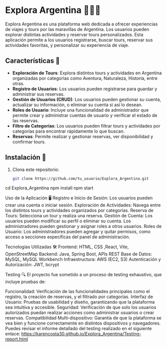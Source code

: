 # Explora Argentina 🌄🇦🇷

Explora Argentina es una plataforma web dedicada a ofrecer experiencias de viajes y tours por las maravillas de Argentina. Los usuarios pueden explorar distintas actividades y reservar tours personalizados. Esta aplicación permite a los usuarios registrarse, buscar tours, reservar sus actividades favoritas, y personalizar su experiencia de viaje.

## Características 🧭

- **Exploración de Tours**: Explora distintos tours y actividades en Argentina organizadas por categorías como Aventura, Naturaleza, Historia, entre otras.
- **Registro de Usuarios**: Los usuarios pueden registrarse para guardar y administrar sus reservas.
- **Gestión de Usuarios (CRUD)**: Los usuarios pueden gestionar su cuenta, actualizar su información, o eliminar su cuenta si así lo desean.
- **Roles de Usuario**: Incluye una funcionalidad de administrador que permite crear y administrar cuentas de usuario y verificar el estado de las reservas.
- **Filtro de Categorías**: Los usuarios pueden filtrar tours y actividades por categorías para encontrar rápidamente lo que buscan.
- **Reservas**: Permite realizar y gestionar reservas, ver disponibilidad y confirmar tours.

## Instalación 🚀

1. Clona este repositorio:
   ```bash
   git clone https://github.com/tu_usuario/Explora_Argentina.git

cd Explora_Argentina
npm install
npm start

Uso de la Aplicación 🖥️
Registro e Inicio de Sesión: Los usuarios pueden crear una cuenta o iniciar sesión.
Exploración de Actividades: Navega entre los distintos tours y actividades organizados por categorías.
Reserva de Tours: Selecciona un tour y realiza una reserva.
Gestión de Cuenta: Los usuarios pueden modificar su perfil o eliminar su cuenta. Los administradores pueden gestionar y asignar roles a otros usuarios.
Roles de Usuario: Los administradores pueden agregar y quitar permisos, como acceso a secciones específicas del panel de administración.

Tecnologías Utilizadas 🛠️
Frontend:  HTML, CSS ,React, Vite, OpenStreetMap
Backend: Java, Spring Boot, APIs REST
Base de Datos: MySQL, MySQL Workbench
Infraestructura: AWS (EC2, S3)
Autenticación y Autorización: JWT, bcrypt

Testing 🔍
El proyecto fue sometido a un proceso de testing exhaustivo, que incluye pruebas de:

Funcionalidad: Verificación de las funcionalidades principales como el registro, la creación de reservas, y el filtrado por categorías.
Interfaz de Usuario: Pruebas de usabilidad y diseño, garantizando que la plataforma sea intuitiva y accesible.
Seguridad: Verificación de que solo los usuarios autorizados puedan realizar acciones como administrar usuarios o crear reservas.
Compatibilidad Multi-dispositivo: Garantía de que la plataforma se vea bien y funcione correctamente en distintos dispositivos y navegadores.
Puedes revisar el informe detallado del testing realizado en el siguiente enlace: https://karencosta30.github.io/Explora_Argentina/Testing-report.html
